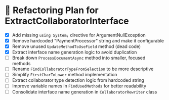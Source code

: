 # 🧹 Refactoring Plan for ExtractCollaboratorInterface

- [x] Add missing `using System;` directive for ArgumentNullException
- [x] Remove hardcoded "PaymentProcessor" string and make it configurable
- [x] Remove unused `UpdateMethodToUseField` method (dead code)
- [x] Extract interface name generation logic to avoid duplication
- [ ] Break down `ProcessDocumentAsync` method into smaller, focused methods
- [ ] Rename `FindCollaboratorTypeFromSelection` to be more descriptive
- [ ] Simplify `FirstCharToLower` method implementation
- [ ] Extract collaborator type detection logic from hardcoded string
- [ ] Improve variable names in `FindUsedMethods` for better readability
- [ ] Consolidate interface name generation in `CollaboratorRewriter` class